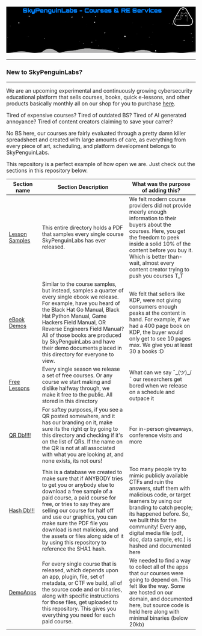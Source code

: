 
![SplBanner](./Assets/SkyPenguinLabsGithubBackground.png)

---
### New to SkyPenguinLabs?
---

We are an upcoming experimental and continuously growing cybersecurity educational platform that sells courses, books, quick e-lessons, and other products basically monthly all on our shop for you to purchase [here](skypenguinlabs.etsy.com). 

Tired of expensive courses?
Tired of outdated BS?
Tired of AI generated annoyance?
Tired of content creators claiming to save your carrer?

No BS here, our courses are fairly evaluated through a pretty damn killer spreadsheet and created with large amounts of care, as everything from every piece of art, scheduling, and platform development belongs to SkyPenguinLabs. 

This repository is a perfect example of how open we are. Just check out the sections in this repository below.

| Section name | Section Description | What was the purpose of adding this? | 
| ------------ | ------------------- | ------------------------------------ | 
| [Lesson Samples](./CourseSamples) | This entire directory holds a PDF that samples every single course SkyPenguinLabs has ever released. | We felt modern course providers did not provide meerly enough information to their buyers about the courses. Here, you get the freedom to peek inside a solid 10% of the content before you buy it.  Which is better than- wait, almost every content creator trying to push you courses T_T 
| [eBook Demos](./EbookSamples) | Similar to the course samples, but instead, samples a quarter of every single ebook we release. For example, have you heard of the Black Hat Go Manual, Black Hat Python Manual, Game Hackers Field Manual, OR Reverse Engineers Field Manual? All of those books are produced by SkyPenguinLabs and have their demo documents placed in this directory for everyone to view. | We felt that sellers like KDP, were not giving consumers enough peaks at the content in hand. For example, if we had a 400 page book on KDP, the buyer would only get to see 10 pages max. We give you at least 30 a books :D | 
| [Free Lessons](./Free_Lessons) | Every single season we release a set of free courses. Or any course we start making and dislike halfway through, we make it free to the public. All stored in this directory | What can we say ¯\_(ツ)_/¯ our researchers get bored when we release on a schedule and outpace it 
| [QR Db!!!!](./QRs) | For saftey purposes, if you see a QR posted somewhere, and it has our branding on it, make sure its the right qr by going to this directory and checking if it's on the list of QRs. If the name on the QR is not at all associated with what you are looking at, and none exists, its not ours! | For in-person giveaways, conference visits and more
| [Hash Db!!!](./CourseResources/HelpUsFightPiracy) | This is a database we created to make sure that if ANYBODY tries to get you or anybody else to download a free sample of a paid course, a paid course for free, or tries to say they are selling our course for half off and use our graphics, you can make sure the PDF file you download  is not malicious, and the assets or files along side of it by using this repository to reference the SHA1 hash. | Too many people try to mimic publicly available CTFs and ruin the answers, stuff them with malicious code, or target learners by using our branding to catch people; its happened before. So, we built this for the community! Every app, digital media file (pdf, doc, data sample, etc.) is hashed and documented here 
| [DemoApps](./DemoApps) | For every single course that is released, which depends upon an app, plugin, file, set of metadata, or CTF we build, all of the source code and or binaries, along with specific instructions for those files, get uploaded to this repository. This gives you everything you need for each paid course. | We needed to find a way to collect all of the apps that our courses were going to depend on. This felt like the way. Some are hosted on our domain, and documented here, but source code is held here along with minimal binaries (below 20kb) 


